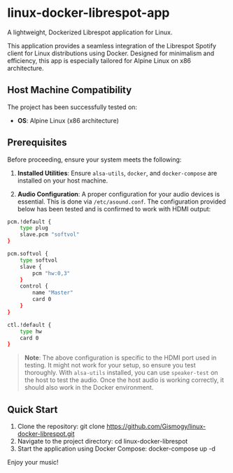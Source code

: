 # linux-docker-librespot-app
A lightweight, Dockerized Librespot application for Linux.

This application provides a seamless integration of the Librespot Spotify client for Linux distributions using Docker. Designed for minimalism and efficiency, this app is especially tailored for Alpine Linux on x86 architecture.

## Host Machine Compatibility
The project has been successfully tested on:
- **OS**: Alpine Linux (x86 architecture)

## Prerequisites

Before proceeding, ensure your system meets the following:

1. **Installed Utilities**: Ensure `alsa-utils`, `docker`, and `docker-compose` are installed on your host machine.
   
2. **Audio Configuration**: A proper configuration for your audio devices is essential. This is done via `/etc/asound.conf`. The configuration provided below has been tested and is confirmed to work with HDMI output:

```bash
pcm.!default {
    type plug
    slave.pcm "softvol"
}

pcm.softvol {
    type softvol
    slave {
        pcm "hw:0,3"
    }
    control {
        name "Master"
        card 0
    }
}

ctl.!default {
    type hw
    card 0
}
```
> **Note**: The above configuration is specific to the HDMI port used in testing. It might not work for your setup, so ensure you test thoroughly. With `alsa-utils` installed, you can use `speaker-test` on the host to test the audio. Once the host audio is working correctly, it should also work in the Docker environment.

## Quick Start

1. Clone the repository: git clone https://github.com/Gismogy/linux-docker-librespot.git
2. Navigate to the project directory: cd linux-docker-librespot
3. Start the application using Docker Compose: docker-compose up -d

Enjoy your music!
